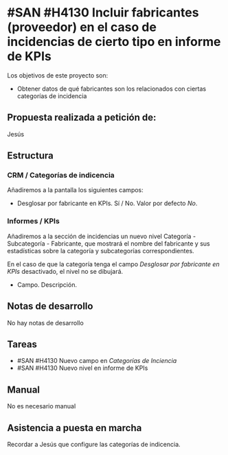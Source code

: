 # #SAN #H4130 Incluir fabricantes (proveedor) en el caso de incidencias de cierto tipo en informe de KPIs

Los objetivos de este proyecto son:
+ Obtener datos de qué fabricantes son los relacionados con ciertas categorías de incidencia

## Propuesta realizada a petición de:
Jesús

## Estructura

### CRM / Categorías de indicencia
Añadiremos a la pantalla los siguientes campos:
+ Desglosar por fabricante en KPIs. Sí / No. Valor por defecto _No_.

### Informes / KPIs
Añadiremos a la sección de incidencias un nuevo nivel Categoría - Subcategoría - Fabricante, que mostrará el nombre del fabricante y sus estadísticas sobre la categoría y subcategorías correspondientes.

En el caso de que la categoría tenga el campo _Desglosar por fabricante en KPIs_ desactivado, el nivel no se dibujará.
+ Campo. Descripción.

## Notas de desarrollo
No hay notas de desarrollo

## Tareas
* #SAN #H4130 Nuevo campo en _Categorías de Inciencia_
* #SAN #H4130 Nuevo nivel en informe de KPIs

## Manual
No es necesario manual

## Asistencia a puesta en marcha
Recordar a Jesús que configure las categorías de indicencia.


